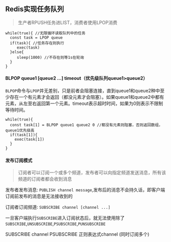 ## Redis实现任务队列
> 生产者RPUSH任务进LIST，消费者使用LPOP消费


```
while(true){ //无限循环读取队列中的任务
  const task = LPOP queue
  if(task){ //任务存在则执行
     exec(task)
  }else{
     sleep(1000) //不存在则等1s在轮询
  }
}
```

#### BLPOP queue1 [queue2 ...] timeout（优先级队列queue1>queue2）

`BLPOP`命令与`LPOP`并无差别，只是前者会阻塞连接，直到queue1和queue2种中至少存在一个有元素才会返回（都没元素才会阻塞）。如果queue1和queue2中都有元素，从左至右返回第一个元素。timeout表示超时时间，如果为0则表示不限制等待时间。

```
while(true){
  const task[1] = BLPOP queue1 queue2 0 //都没有元素则阻塞，否则返回数组，queue1优先级高
  if(task[1]){
    exec(task[1])
  }
}
```


#### 发布订阅模式
> 订阅者可以订阅一个或多个频道，发布者可以向指定频道发送消息，所有该频道的订阅者都会收到消息

发布者发布消息: `PUBLISH channel message`,发布后的消息不会持久话，即客户端订阅前发布的消息是无法接收到的

订阅者订阅频道: `SUBSCRIBE channel [channel ...]`

一旦客户端执行`SUBSCRIBE`进入订阅状态后，就无法使用除了`SUBSCRIBE`,`UNSUBSCRIBE`,`PSUBSCRIBE`,`PUNSUBSCRIBE`

SUBSCRIBE channel
PSUBSCRIBE 正则表达式channel (同时订阅多个)




